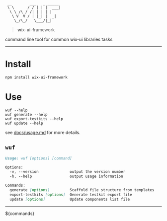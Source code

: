 ```
 __        ___   _ _____ 
 \ \      / / | | |  ___|
  \ \ /\ / /| | | | |
   \ V  V / | |_| |  _|
    \_/\_/   \___/|_|

```

> **w**ix-**u**i-**f**ramework

command line tool for common wix-ui libraries tasks

---

# Install

`npm install wix-ui-framework`

# Use

```
wuf --help
wuf generate --help
wuf export-testkits --help
wuf update --help
```

see [docs/usage.md](docs/usage.md) for more details.

## `wuf`

```md
Usage: wuf [options] [command]

Options:
  -v, --version              output the version number
  -h, --help                 output usage information

Commands:
  generate [options]         Scaffold file structure from templates
  export-testkits [options]  Generate testkit export file
  update [options]           Update components list file
```

---

${commands}
